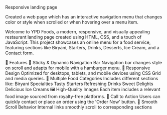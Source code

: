 Responsive landing page

Created a web page which has an interactive navigation menu that changes color or style when scrolled or when hovering over a menu item.

Welcome to YPD Foods, a modern, responsive, and visually appealing restaurant landing page created using HTML, CSS, and a touch of JavaScript. This project showcases an online menu for a food service, featuring sections like Biryani, Starters, Drinks, Desserts, Ice Cream, and a Contact form.

🚀 Features
🧭 Sticky & Dynamic Navigation Bar
Navigation bar changes style on scroll and adapts for mobile with a hamburger menu.
🎨 Responsive Design
Optimized for desktops, tablets, and mobile devices using CSS Grid and media queries.
🍛 Multiple Food Categories
Includes different sections like:
Biryani Specialties
Tasty Starters
Refreshing Drinks
Sweet Delights
Delicious Ice Creams
🖼️ High-Quality Images
Each item includes a relevant food image sourced from royalty-free platforms.
🎯 Call to Action
Users can quickly contact or place an order using the 'Order Now' button.
🧾 Smooth Scroll Behavior
Internal links smoothly scroll to corresponding sections

